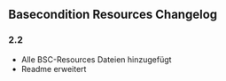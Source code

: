## Basecondition Resources Changelog


### 2.2

* Alle BSC-Resources Dateien hinzugefügt
* Readme erweitert
